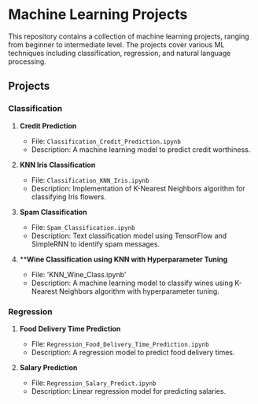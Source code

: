 # Machine Learning Projects

This repository contains a collection of machine learning projects, ranging from beginner to intermediate level. The projects cover various ML techniques including classification, regression, and natural language processing.

## Projects

### Classification

1. **Credit Prediction**
   - File: `Classification_Credit_Prediction.ipynb`
   - Description: A machine learning model to predict credit worthiness.

2. **KNN Iris Classification**
   - File: `Classification_KNN_Iris.ipynb`
   - Description: Implementation of K-Nearest Neighbors algorithm for classifying Iris flowers.

3. **Spam Classification**
   - File: `Spam_Classification.ipynb`
   - Description: Text classification model using TensorFlow and SimpleRNN to identify spam messages.
     
4. ****Wine Classification using KNN with Hyperparameter Tuning**
   - File: 'KNN_Wine_Class.ipynb'
   - Description: A machine learning model to classify wines using K-Nearest Neighbors algorithm with hyperparameter tuning.


### Regression

1. **Food Delivery Time Prediction**
   - File: `Regression_Food_Delivery_Time_Prediction.ipynb`
   - Description: A regression model to predict food delivery times.

2. **Salary Prediction**
   - File: `Regression_Salary_Predict.ipynb`
   - Description: Linear regression model for predicting salaries.
